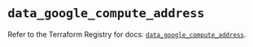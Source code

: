# `data_google_compute_address`

Refer to the Terraform Registry for docs: [`data_google_compute_address`](https://registry.terraform.io/providers/hashicorp/google/6.29.0/docs/data-sources/compute_address).
